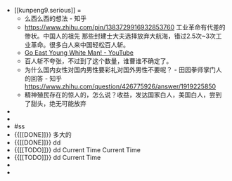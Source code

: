 - [[kunpeng9.serious]] =
    - 么西么西的想法 - 知乎
    - https://www.zhihu.com/pin/1383729916932853760    工业革命有代差的惨状。中国人的祖先 那些封建士大夫选择放弃大航海，错过2.5次~3次工业革命。很多白人来中国轻松百人斩。
    - [Go East Young White Man! - YouTube](https://www.youtube.com/watch?v=s8KCOgLM4AQ)
    - 百人斩不夸张，不过到了这个数量，谁曹谁不确定了。
    - 为什么国内女性对国内男性要彩礼对国外男性不要呢？ - 田园拳师掌门人的回答 - 知乎
https://www.zhihu.com/question/426775926/answer/1919225850
    - 精神殖民存在的惊人的，怎么说？收益，发达国家白人，美国白人，尝到了甜头，绝无可能放弃
- 
- 
- #ss
- {{[[DONE]]}} 多大的
- {{[[DONE]]}} dd
- {{[[TODO]]}} dd Current Time Current Time
- {{[[TODO]]}}  dd Current Time
- 
- 
